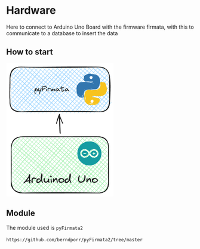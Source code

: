 # Hardware

Here to connect to Arduino Uno Board with the firmware firmata, with this to communicate to a database to insert the data 

## How to start

![arq](assets/arq.png)

## Module

The module used is `pyFirmata2`

`https://github.com/berndporr/pyFirmata2/tree/master`